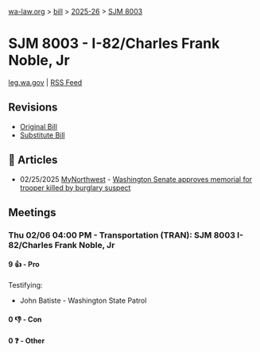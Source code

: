 [wa-law.org](/) > [bill](/bill/) > [2025-26](/bill/2025-26/) > [SJM 8003](/bill/2025-26/sjm/8003/)

# SJM 8003 - I-82/Charles Frank Noble, Jr
[leg.wa.gov](https://app.leg.wa.gov/billsummary?BillNumber=8003&Year=2025&Initiative=false) | [RSS Feed](./rss.xml)

## Revisions
* [Original Bill](1/)
* [Substitute Bill](S/)

## 📰 Articles
* 02/25/2025 [MyNorthwest](/org/mynorthwest/) - [Washington Senate approves memorial for trooper killed by burglary suspect](https://mynorthwest.com/local/washington-senate-approves-memorial-for-trooper-killed-by-burglary-suspect/4052513#:~:text=Senate%20Joint%20Memorial%208003)

## Meetings
### Thu 02/06 04:00 PM - Transportation (TRAN): SJM 8003 I-82/Charles Frank Noble, Jr
#### 9 👍 - Pro
Testifying:
* John Batiste - Washington State Patrol

#### 0 👎 - Con

#### 0 ❓ - Other
